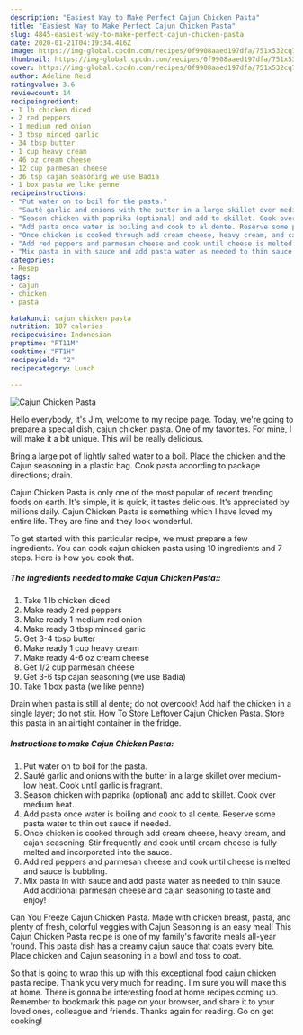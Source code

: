 ```yaml
---
description: "Easiest Way to Make Perfect Cajun Chicken Pasta"
title: "Easiest Way to Make Perfect Cajun Chicken Pasta"
slug: 4845-easiest-way-to-make-perfect-cajun-chicken-pasta
date: 2020-01-21T04:19:34.416Z
image: https://img-global.cpcdn.com/recipes/0f9908aaed197dfa/751x532cq70/cajun-chicken-pasta-recipe-main-photo.jpg
thumbnail: https://img-global.cpcdn.com/recipes/0f9908aaed197dfa/751x532cq70/cajun-chicken-pasta-recipe-main-photo.jpg
cover: https://img-global.cpcdn.com/recipes/0f9908aaed197dfa/751x532cq70/cajun-chicken-pasta-recipe-main-photo.jpg
author: Adeline Reid
ratingvalue: 3.6
reviewcount: 14
recipeingredient:
- 1 lb chicken diced
- 2 red peppers
- 1 medium red onion
- 3 tbsp minced garlic
- 34 tbsp butter
- 1 cup heavy cream
- 46 oz cream cheese
- 12 cup parmesan cheese
- 36 tsp cajan seasoning we use Badia
- 1 box pasta we like penne
recipeinstructions:
- "Put water on to boil for the pasta."
- "Sauté garlic and onions with the butter in a large skillet over medium-low heat. Cook until garlic is fragrant."
- "Season chicken with paprika (optional) and add to skillet. Cook over medium heat."
- "Add pasta once water is boiling and cook to al dente. Reserve some pasta water to thin out sauce if needed."
- "Once chicken is cooked through add cream cheese, heavy cream, and cajan seasoning. Stir frequently and cook until cream cheese is fully melted and incorporated into the sauce."
- "Add red peppers and parmesan cheese and cook until cheese is melted and sauce is bubbling."
- "Mix pasta in with sauce and add pasta water as needed to thin sauce. Add additional parmesan cheese and cajan seasoning to taste and enjoy!"
categories:
- Resep
tags:
- cajun
- chicken
- pasta

katakunci: cajun chicken pasta
nutrition: 187 calories
recipecuisine: Indonesian
preptime: "PT11M"
cooktime: "PT1H"
recipeyield: "2"
recipecategory: Lunch

---
```



![Cajun Chicken Pasta](https://img-global.cpcdn.com/recipes/0f9908aaed197dfa/751x532cq70/cajun-chicken-pasta-recipe-main-photo.jpg)

Hello everybody, it's Jim, welcome to my recipe page. Today, we're going to prepare a special dish, cajun chicken pasta. One of my favorites. For mine, I will make it a bit unique. This will be really delicious.

Bring a large pot of lightly salted water to a boil. Place the chicken and the Cajun seasoning in a plastic bag. Cook pasta according to package directions; drain.

Cajun Chicken Pasta is only one of the most popular of recent trending foods on earth. It's simple, it is quick, it tastes delicious. It's appreciated by millions daily. Cajun Chicken Pasta is something which I have loved my entire life. They are fine and they look wonderful.


To get started with this particular recipe, we must prepare a few ingredients. You can cook cajun chicken pasta using 10 ingredients and 7 steps. Here is how you cook that.

##### The ingredients needed to make Cajun Chicken Pasta::

1. Take 1 lb chicken diced
1. Make ready 2 red peppers
1. Make ready 1 medium red onion
1. Make ready 3 tbsp minced garlic
1. Get 3-4 tbsp butter
1. Make ready 1 cup heavy cream
1. Make ready 4-6 oz cream cheese
1. Get 1/2 cup parmesan cheese
1. Get 3-6 tsp cajan seasoning (we use Badia)
1. Take 1 box pasta (we like penne)


Drain when pasta is still al dente; do not overcook! Add half the chicken in a single layer; do not stir. How To Store Leftover Cajun Chicken Pasta. Store this pasta in an airtight container in the fridge. 

##### Instructions to make Cajun Chicken Pasta:

1. Put water on to boil for the pasta.
1. Sauté garlic and onions with the butter in a large skillet over medium-low heat. Cook until garlic is fragrant.
1. Season chicken with paprika (optional) and add to skillet. Cook over medium heat.
1. Add pasta once water is boiling and cook to al dente. Reserve some pasta water to thin out sauce if needed.
1. Once chicken is cooked through add cream cheese, heavy cream, and cajan seasoning. Stir frequently and cook until cream cheese is fully melted and incorporated into the sauce.
1. Add red peppers and parmesan cheese and cook until cheese is melted and sauce is bubbling.
1. Mix pasta in with sauce and add pasta water as needed to thin sauce. Add additional parmesan cheese and cajan seasoning to taste and enjoy!


Can You Freeze Cajun Chicken Pasta. Made with chicken breast, pasta, and plenty of fresh, colorful veggies with Cajun Seasoning is an easy meal! This Cajun Chicken Pasta recipe is one of my family&#39;s favorite meals all-year &#39;round. This pasta dish has a creamy cajun sauce that coats every bite. Place chicken and Cajun seasoning in a bowl and toss to coat. 

So that is going to wrap this up with this exceptional food cajun chicken pasta recipe. Thank you very much for reading. I'm sure you will make this at home. There is gonna be interesting food at home recipes coming up. Remember to bookmark this page on your browser, and share it to your loved ones, colleague and friends. Thanks again for reading. Go on get cooking!

